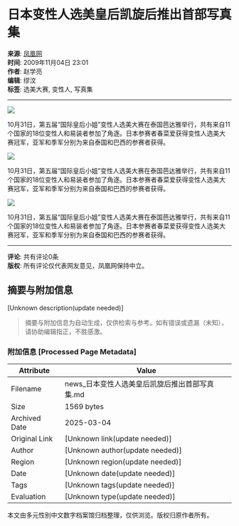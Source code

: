 # 日本变性人选美皇后凯旋后推出首部写真集

**来源**: [凤凰网](http://news.ifeng.com/)  
**时间**: 2009年11月04日 23:01  
**作者**: 赵学亮  
**编辑**: 缪汶  
**标签**: 选美大赛, 变性人, 写真集  

---

![](http://img.ifeng.com/hres/200911/04/23/63efb4357af80a4e28f1ba4e345f55cf.jpg)

10月31日，第五届“国际皇后小姐”变性人选美大赛在泰国芭达雅举行，共有来自11个国家的18位变性人和易装者参加了角逐。日本参赛者春菜爱获得变性人选美大赛冠军，亚军和季军分别为来自泰国和巴西的参赛者获得。

![](http://img.ifeng.com/hres/200911/04/23/50b71968d59d1e5aa1cdf1288c1336d6.jpg)

10月31日，第五届“国际皇后小姐”变性人选美大赛在泰国芭达雅举行，共有来自11个国家的18位变性人和易装者参加了角逐。日本参赛者春菜爱获得变性人选美大赛冠军，亚军和季军分别为来自泰国和巴西的参赛者获得。

![](http://img.ifeng.com/hres/200911/04/23/bfdf3161d946c13a6a24c09c216c298c.jpg)

10月31日，第五届“国际皇后小姐”变性人选美大赛在泰国芭达雅举行，共有来自11个国家的18位变性人和易装者参加了角逐。日本参赛者春菜爱获得变性人选美大赛冠军，亚军和季军分别为来自泰国和巴西的参赛者获得。  

---

**评论**: 共有评论0条  
**版权**: 所有评论仅代表网友意见，凤凰网保持中立。
<!-- tcd_original_link https://news.ifeng.com/world/200911/1104_16_1420654_1.shtml -->


## 摘要与附加信息

<!-- tcd_abstract -->
[Unknown description(update needed)]
<!-- tcd_abstract_end -->

> 摘要与附加信息为自动生成，仅供检索与参考。如有错误或遗漏（未知），请协助编辑指正，不胜感激。

### 附加信息 [Processed Page Metadata]

| Attribute       | Value                                  |
|-----------------|----------------------------------------|
| Filename        | news_日本变性人选美皇后凯旋后推出首部写真集.md                             |
| Size            | 1569 bytes                           |
| Archived Date   | 2025-03-04                             |
| Original Link   | [Unknown link(update needed)]                       |
| Author          | [Unknown author(update needed)]                               |
| Region          | [Unknown region(update needed)]                               |
| Date            | [Unknown date(update needed)]                                 |
| Tags            | [Unknown tags(update needed)]                                 |
| Evaluation            | [Unknown type(update needed)]                                 |
<!-- tcd_table_end -->

本文由多元性别中文数字档案馆归档整理，仅供浏览。版权归原作者所有。
